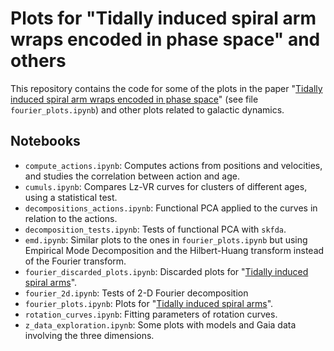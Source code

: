 # Plots for "Tidally induced spiral arm wraps encoded in phase space" and others

This repository contains the code for some of the plots in the paper "[Tidally induced spiral arm wraps encoded in phase space](https://www.aanda.org/articles/aa/full_html/2022/12/aa44064-22/aa44064-22.html)" (see file `fourier_plots.ipynb`) and other plots related to galactic dynamics.

## Notebooks

* `compute_actions.ipynb`: Computes actions from positions and velocities, and studies the correlation between action and age.
* `cumuls.ipynb`: Compares Lz-VR curves for clusters of different ages, using a statistical test.
* `decompositions_actions.ipynb`: Functional PCA applied to the curves in relation to the actions.
* `decomposition_tests.ipynb`: Tests of functional PCA with `skfda`.
* `emd.ipynb`: Similar plots to the ones in `fourier_plots.ipynb` but using Empirical Mode Decomposition and the Hilbert-Huang transform instead of the Fourier transform.
* `fourier_discarded_plots.ipynb`: Discarded plots for "[Tidally induced spiral arms]('https://www.aanda.org/articles/aa/full_html/2022/12/aa44064-22/aa44064-22.html')".
* `fourier_2d.ipynb`: Tests of 2-D Fourier decomposition
* `fourier_plots.ipynb`: Plots for "[Tidally induced spiral arms]('https://www.aanda.org/articles/aa/full_html/2022/12/aa44064-22/aa44064-22.html')".
* `rotation_curves.ipynb`: Fitting parameters of rotation curves.
* `z_data_exploration.ipynb`: Some plots with models and Gaia data involving the three dimensions.
